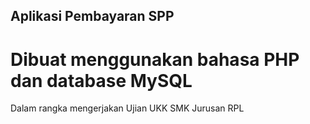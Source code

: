 ## Aplikasi Pembayaran SPP
# Dibuat menggunakan bahasa PHP dan database MySQL
Dalam rangka mengerjakan Ujian UKK SMK Jurusan RPL
